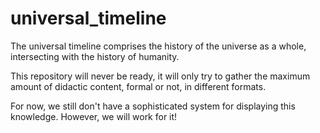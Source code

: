# universal_timeline

The universal timeline comprises the history of the universe as a whole, intersecting with the history of humanity.

This repository will never be ready, it will only try to gather the maximum amount of didactic content, formal or not, in different formats.

For now, we still don't have a sophisticated system for displaying this knowledge. However, we will work for it!
